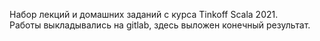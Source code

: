 Набор лекций и домашних заданий с курса Tinkoff Scala 2021.  
Работы выкладывались на gitlab, здесь выложен конечный результат.